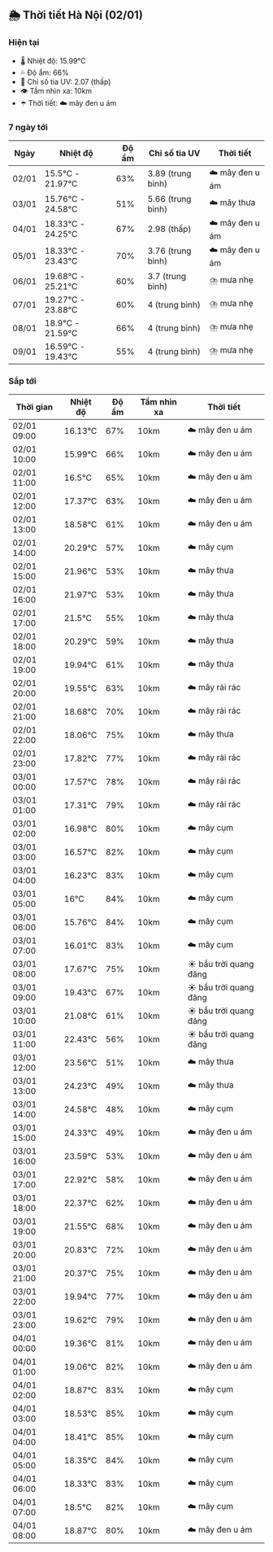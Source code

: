 ## 🌦️ Thời tiết Hà Nội (02/01)

### Hiện tại

- 🌡️ Nhiệt độ: 15.99℃
- 💦 Độ ẩm: 66%
- 🌟 Chỉ số tia UV: 2.07 (thấp)
- 👁️ Tầm nhìn xa: 10km
- ☂️ Thời tiết: ☁️ mây đen u ám

### 7 ngày tới

| Ngày | Nhiệt độ | Độ ẩm | Chỉ số tia UV | Thời tiết |
| --- | --- | --- | --- | --- |
| 02/01 | 15.5℃ - 21.97℃ | 63% | 3.89 (trung bình) | ☁️ mây đen u ám |
| 03/01 | 15.76℃ - 24.58℃ | 51% | 5.66 (trung bình) | ☁️ mây thưa |
| 04/01 | 18.33℃ - 24.25℃ | 67% | 2.98 (thấp) | ☁️ mây đen u ám |
| 05/01 | 18.33℃ - 23.43℃ | 70% | 3.76 (trung bình) | ☁️ mây đen u ám |
| 06/01 | 19.68℃ - 25.21℃ | 60% | 3.7 (trung bình) | ⛈️ mưa nhẹ |
| 07/01 | 19.27℃ - 23.88℃ | 60% | 4 (trung bình) | ⛈️ mưa nhẹ |
| 08/01 | 18.9℃ - 21.59℃ | 66% | 4 (trung bình) | ⛈️ mưa nhẹ |
| 09/01 | 16.59℃ - 19.43℃ | 55% | 4 (trung bình) | ⛈️ mưa nhẹ |

### Sắp tới

| Thời gian | Nhiệt độ | Độ ẩm | Tầm nhìn xa | Thời tiết |
| --- | --- | --- | --- | --- |
| 02/01 09:00 | 16.13℃ | 67% | 10km | ☁️ mây đen u ám |
| 02/01 10:00 | 15.99℃ | 66% | 10km | ☁️ mây đen u ám |
| 02/01 11:00 | 16.5℃ | 65% | 10km | ☁️ mây đen u ám |
| 02/01 12:00 | 17.37℃ | 63% | 10km | ☁️ mây đen u ám |
| 02/01 13:00 | 18.58℃ | 61% | 10km | ☁️ mây đen u ám |
| 02/01 14:00 | 20.29℃ | 57% | 10km | ☁️ mây cụm |
| 02/01 15:00 | 21.96℃ | 53% | 10km | ☁️ mây thưa |
| 02/01 16:00 | 21.97℃ | 53% | 10km | ☁️ mây thưa |
| 02/01 17:00 | 21.5℃ | 55% | 10km | ☁️ mây thưa |
| 02/01 18:00 | 20.29℃ | 59% | 10km | ☁️ mây thưa |
| 02/01 19:00 | 19.94℃ | 61% | 10km | ☁️ mây thưa |
| 02/01 20:00 | 19.55℃ | 63% | 10km | ☁️ mây rải rác |
| 02/01 21:00 | 18.68℃ | 70% | 10km | ☁️ mây rải rác |
| 02/01 22:00 | 18.06℃ | 75% | 10km | ☁️ mây thưa |
| 02/01 23:00 | 17.82℃ | 77% | 10km | ☁️ mây rải rác |
| 03/01 00:00 | 17.57℃ | 78% | 10km | ☁️ mây rải rác |
| 03/01 01:00 | 17.31℃ | 79% | 10km | ☁️ mây rải rác |
| 03/01 02:00 | 16.98℃ | 80% | 10km | ☁️ mây cụm |
| 03/01 03:00 | 16.57℃ | 82% | 10km | ☁️ mây cụm |
| 03/01 04:00 | 16.23℃ | 83% | 10km | ☁️ mây cụm |
| 03/01 05:00 | 16℃ | 84% | 10km | ☁️ mây cụm |
| 03/01 06:00 | 15.76℃ | 84% | 10km | ☁️ mây cụm |
| 03/01 07:00 | 16.01℃ | 83% | 10km | ☁️ mây cụm |
| 03/01 08:00 | 17.67℃ | 75% | 10km | ☀️ bầu trời quang đãng |
| 03/01 09:00 | 19.43℃ | 67% | 10km | ☀️ bầu trời quang đãng |
| 03/01 10:00 | 21.08℃ | 61% | 10km | ☀️ bầu trời quang đãng |
| 03/01 11:00 | 22.43℃ | 56% | 10km | ☀️ bầu trời quang đãng |
| 03/01 12:00 | 23.56℃ | 51% | 10km | ☁️ mây thưa |
| 03/01 13:00 | 24.23℃ | 49% | 10km | ☁️ mây thưa |
| 03/01 14:00 | 24.58℃ | 48% | 10km | ☁️ mây cụm |
| 03/01 15:00 | 24.33℃ | 49% | 10km | ☁️ mây đen u ám |
| 03/01 16:00 | 23.59℃ | 53% | 10km | ☁️ mây đen u ám |
| 03/01 17:00 | 22.92℃ | 58% | 10km | ☁️ mây đen u ám |
| 03/01 18:00 | 22.37℃ | 62% | 10km | ☁️ mây đen u ám |
| 03/01 19:00 | 21.55℃ | 68% | 10km | ☁️ mây đen u ám |
| 03/01 20:00 | 20.83℃ | 72% | 10km | ☁️ mây đen u ám |
| 03/01 21:00 | 20.37℃ | 75% | 10km | ☁️ mây đen u ám |
| 03/01 22:00 | 19.94℃ | 77% | 10km | ☁️ mây đen u ám |
| 03/01 23:00 | 19.62℃ | 79% | 10km | ☁️ mây đen u ám |
| 04/01 00:00 | 19.36℃ | 81% | 10km | ☁️ mây đen u ám |
| 04/01 01:00 | 19.06℃ | 82% | 10km | ☁️ mây đen u ám |
| 04/01 02:00 | 18.87℃ | 83% | 10km | ☁️ mây cụm |
| 04/01 03:00 | 18.53℃ | 85% | 10km | ☁️ mây cụm |
| 04/01 04:00 | 18.41℃ | 85% | 10km | ☁️ mây cụm |
| 04/01 05:00 | 18.35℃ | 84% | 10km | ☁️ mây cụm |
| 04/01 06:00 | 18.33℃ | 83% | 10km | ☁️ mây cụm |
| 04/01 07:00 | 18.5℃ | 82% | 10km | ☁️ mây cụm |
| 04/01 08:00 | 18.87℃ | 80% | 10km | ☁️ mây đen u ám |
